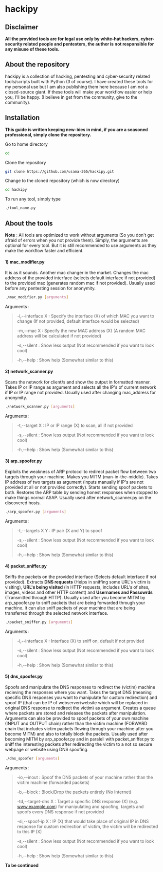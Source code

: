 # hackipy
## Disclaimer
**All the provided tools are for legal use only by white-hat hackers, cyber-security related people and pentesters, the author is not responsible for any misuse of these tools.**
## About the repository
hackipy is a collection of hacking, pentesting and cyber-security related tools/scripts built with Python (3 of course). I have created these tools for my personal use but I am also publishing them here because I am not a closed-source giant. If these tools will make your workflow easier or help you, I'll be happy. (I believe in get from the community, give to the community).

## Installation
**This guide is written keeping new-bies in mind, if you are a seasoned professional, simply clone the repository.**

Go to home directory
```bash
cd
```
Clone the repository
```bash
git clone https://github.com/usama-365/hackipy.git
```
Change to the cloned repository (which is now directory)
```bash
cd hackipy
```
To run any tool, simply type
```bash
./tool_name.py
```
## About the tools
**Note** : All tools are optimized to work without arguments (So you don't get afraid of errors when you not provide them). Simply, the arguments are optional for every tool. But it is still recommended to use arguments as they make the workflow faster and efficient.
#### 1) mac_modifier.py
It is as it sounds. Another mac changer in the market. Changes the mac address of the provided interface (selects default interface if not provided) to the provided mac (generates random mac if not provided). Usually used before any pentesting session for anonymity.
```bash
./mac_modifier.py [arguments]
```
Arguments :
> -i,--interface X : Specify the interface (X) of which MAC you want to change (If not provided, default interface would be selected)
>
> -m,--mac X       : Specify the new MAC address (X) (A random MAC address will be calculated if not provided)
>
> -s,--silent      : Show less output (Not recommended if you want to look cool)
>
> -h,--help        : Show help (Somewhat similar to this)

#### 2) network_scanner.py
Scans the network for client/s and show the output in formatted manner. Takes IP or IP range as argument and selects all the IP's of current network if IP or IP range not provided. Usually used after changing mac_address for anonymity.
```bash
./network_scanner.py [arguments]
```
Arguments :
> -t,--target X    : IP or IP range (X) to scan, all if not provided
>
> -s,--silent      : Show less output (Not recommended if you want to look cool)
>
> -h,--help        : Show help (Somewhat similar to this)

#### 3) arp_spoofer.py
Exploits the weakness of ARP protocol to redirect packet flow between two targets through your machine. Makes you MITM (man-in-the-middle). Takes IP address of two targets as argument (inputs manually if IP's are not provided at all or not provided correctly). Starts sending spoof packets to both. Restores the ARP table by sending honest responses when stopped to make things normal ASAP. Usually used after network_scanner.py on the discovered hosts.
```bash
./arp_spoofer.py [arguments]
```
Arguments :
> -t,--targets X Y : IP pair (X and Y) to spoof
>
> -s,--silent      : Show less output (Not recommended if you want to look cool)
>
> -h,--help        : Show help (Somewhat similar to this)

#### 4) packet_sniffer.py
Sniffs the packets on the provided interface (Selects default interface if not provided). Extracts **DNS requests** (Helps in sniffing some URL's victim is visiting), **URL's being visited** (in HTTP requests, includes URL's of sites, images, videos and other HTTP content) and **Usernames and Passowrds** (Transmitted through HTTP). Usually used after you become MITM by arp_spoofer.py to sniff packets that are being forwarded through your machine. It can also sniff packets of your machine that are being transferred through the selected network interface.
```bash
./packet_sniffer.py [arguments]
```
Arguments :
> -i,--interface X : Interface (X) to sniff on, default if not provided
>
> -s,--silent      : Show less output (Not recommended if you want to look cool)
>
> -h,--help        : Show help (Somewhat similar to this)

#### 5) dns_spoofer.py
Spoofs and manipulate the DNS responses to redirect the (victim) machine recieving the responses where you want. Takes the target DNS (meaning specific DNS responses you want to manipulate for custom redirection) and spoof IP (that can be IP of webserver/website which will be replaced in original DNS response to redirect the victim) as argument. Creates a queue where packets are stored and releases the packets after manipulation. Arguments can also be provided to spoof packets of your own machine (INPUT and OUTPUT chain) rather than the victim machine (FORWARD chain that includes victim packets flowing through your machine after you become MITM) and also to totally block the packets. Usually used after becoming MITM by arp_spoofer.py and in paralell with packet_sniffer.py to sniff the interesting packets after redirecting the victim to a not so secure webpage or website using DNS spoofing.
```bash
./dns_spoofer [arguments]
```
Arguments :
> -io,--inout        : Spoof the DNS packets of your machine rather than the victim machine (forwarded packets)
>
> -b,--block         : Block/Drop the packets entirely (No Internet)
>
> -td,--target-dns X : Target a specific DNS response (X) (e.g. www.example.com) for manipulating and spoofing, targets and spoofs every DNS response if not provided
>
> -si,--spoof-ip X	 : IP (X) that would take place of original IP in DNS response for custom redirection of victim, the victim will be redirected to this IP (X)
>
> -s,--silent        : Show less output (Not recommended if you want to look cool)
>
> -h,--help        : Show help (Somewhat similar to this)

**To be continued**
